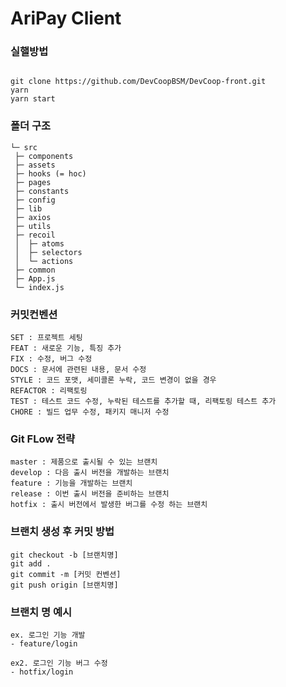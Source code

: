 # AriPay Client

### 실핼방법

```

git clone https://github.com/DevCoopBSM/DevCoop-front.git
yarn
yarn start

```

### 폴더 구조

```
└─ src
 ├─ components
 ├─ assets 
 ├─ hooks (= hoc)
 ├─ pages
 ├─ constants
 ├─ config
 ├─ lib
 ├─ axios
 ├─ utils
 ├─ recoil
 │  ├─ atoms
 │  ├─ selectors
 │  └─ actions
 ├─ common
 ├─ App.js
 └─ index.js
```

### 커밋컨벤션
```
SET : 프로젝트 세팅
FEAT : 새로운 기능, 특징 추가
FIX : 수정, 버그 수정
DOCS : 문서에 관련된 내용, 문서 수정
STYLE : 코드 포맷, 세미콜론 누락, 코드 변경이 없을 경우
REFACTOR : 리팩토링
TEST : 테스트 코드 수정, 누락된 테스트를 추가할 때, 리팩토링 테스트 추가
CHORE : 빌드 업무 수정, 패키지 매니저 수정
```

### Git FLow 전략
```
master : 제품으로 출시될 수 있는 브랜치
develop : 다음 출시 버전을 개발하는 브랜치
feature : 기능을 개발하는 브랜치
release : 이번 출시 버전을 준비하는 브랜치
hotfix : 출시 버전에서 발생한 버그를 수정 하는 브랜치
```

### 브랜치 생성 후 커밋 방법
```
git checkout -b [브랜치명]
git add .
git commit -m [커밋 컨벤션]
git push origin [브랜치명]
```

### 브랜치 명 예시
```
ex. 로그인 기능 개발
- feature/login

ex2. 로그인 기능 버그 수정
- hotfix/login
```